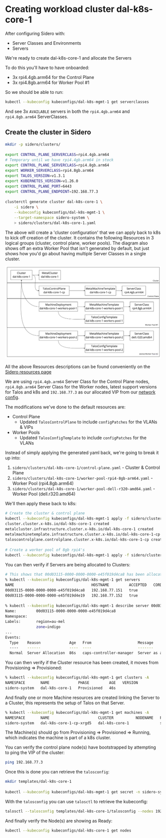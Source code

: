 # Creating workload cluster dal-k8s-core-1

After configuring Sidero with:
* Server Classes and Environments
* Servers

We're ready to create dal-k8s-core-1 and allocate the Servers

To do this you'll have to have onboarded:
* 3x rpi4.4gb.arm64 for the Control Plane
* 3x rpi4.8gb.arm64 for Worker Pool #1

So we should be able to run:
```bash
kubectl --kubeconfig kubeconfigs/dal-k8s-mgmt-1 get serverclasses
```

And see 3x `AVAILABLE` servers in both the `rpi4.4gb.arm64` and `rpi4.8gb.arm64` ServerClasses.

## Create the cluster in Sidero

```bash
mkdir -p sidero/clusters/

export CONTROL_PLANE_SERVERCLASS=rpi4.4gb.arm64
# Temporary until we have rpi4.4gb.arm64 in stock
export CONTROL_PLANE_SERVERCLASS=rpi4.8gb.arm64
export WORKER_SERVERCLASS=rpi4.8gb.arm64
export TALOS_VERSION=v1.3.1
export KUBERNETES_VERSION=v1.26.0
export CONTROL_PLANE_PORT=6443
export CONTROL_PLANE_ENDPOINT=192.168.77.3

clusterctl generate cluster dal-k8s-core-1 \
    -i sidero \
    --kubeconfig kubeconfigs/dal-k8s-mgmt-1 \
    --target-namespace sidero-system \
    > sidero/clusters/dal-k8s-core-1.yaml
```

The above will create a 'cluster configuration' that we can apply back to k8s to kick off creation of the cluster. It contains the following Resources in 3 logical groups (cluster, control plane, worker pools). The diagram also shows off an extra Worker Pool that isn't generated by default, but just shows how you'd go about having multiple Server Classes in a single cluster.

![cluster api hierarchy](imgs/core-cluster-api-resources.jpg?raw=true "Cluster API Hierarchy")

All the above Resources descriptions can be found conveniently on the [Sidero resources page](https://www.sidero.dev/latest/overview/resources/)

We are using `rpi4.4gb.arm64` Server Class for the Control Plane nodes, `rpi4.8gb.arm64` Server Class for the Worker nodes, latest support versions for Talos and k8s and `192.168.77.3` as our allocated VIP from our [network config](https://github.com/dalmura/network/blob/main/sites/indigo/networks.yml#L53).

The modifications we've done to the default resources are:
* Control Plane
  * Updated `TalosControlPlane` to include `configPatches` for the VLANs & VIPs
* Worker Pools
  * Updated `TalosConfigTemplate` to include `configPatches` for the VLANs

Instead of simply applying the generated yaml back, we're going to break it up into:
1. `sidero/clusters/dal-k8s-core-1/control-plane.yaml` - Cluster & Control Plane
2. `sidero/clusters/dal-k8s-core-1/worker-pool-rpi4-8gb-arm64.yaml` - Worker Pool (rpi4.8gb.arm64)
3. `sidero/clusters/dal-k8s-core-1/worker-pool-dell-r320-amd64.yaml` - Worker Pool (dell.r320.amd64)

We'll then apply these back to k8s:
```bash
# Create the cluster & control plane
kubectl --kubeconfig kubeconfigs/dal-k8s-mgmt-1 apply -f sidero/clusters/dal-k8s-core-1/control-plane.yaml
cluster.cluster.x-k8s.io/dal-k8s-core-1 created
metalcluster.infrastructure.cluster.x-k8s.io/dal-k8s-core-1 created
metalmachinetemplate.infrastructure.cluster.x-k8s.io/dal-k8s-core-1-cp created
taloscontrolplane.controlplane.cluster.x-k8s.io/dal-k8s-core-1-cp created

# Create a worker pool of 8gb rpi4's
kubectl --kubeconfig kubeconfigs/dal-k8s-mgmt-1 apply -f sidero/clusters/dal-k8s-core-1/worker-pool-rpi4-8gb-arm64.yaml
```

You can then verify if Servers are being allocated to Clusters:
```bash
# This shows that 00d03115-0000-0000-0000-e45f019d4ca8 has been allocated to a cluster
% kubectl --kubeconfig kubeconfigs/dal-k8s-mgmt-1 get servers
NAME                                   HOSTNAME         ACCEPTED   CORDONED   ALLOCATED   CLEAN   POWER   AGE
00d03115-0000-0000-0000-e45f019d4ca8   192.168.77.151   true                  true        false   on      3d23h
00d03115-0000-0000-0000-e45f019d4e19   192.168.77.152   true                              true    on      3d22h

% kubectl --kubeconfig kubeconfigs/dal-k8s-mgmt-1 describe server 00d03115-0000-0000-0000-e45f019d4ca8
Name:         00d03115-0000-0000-0000-e45f019d4ca8
Namespace:
Labels:       region=au-mel
              zone=indigo
...
Events:
  Type    Reason             Age   From                     Message
  ----    ------             ----  ----                     -------
  Normal  Server Allocation  86s   caps-controller-manager  Server as allocated via serverclass "rpi4.8gb.arm64" for metal machine "dal-k8s-core-1-cp-tnp8c".
```

You can then verify if the Cluster resource has been created, it moves from Provisioning => Provisioned:
```bash
% kubectl --kubeconfig kubeconfigs/dal-k8s-mgmt-1 get clusters -A
NAMESPACE       NAME             PHASE         AGE   VERSION
sidero-system   dal-k8s-core-1   Provisioned   46s
```

And finally one or more Machine resources are created linking the Server to a Cluster, this represents the setup of Talos on that Server.
```bash
% kubectl --kubeconfig kubeconfigs/dal-k8s-mgmt-1 get machines -A
NAMESPACE       NAME                      CLUSTER          NODENAME   PROVIDERID                                      PHASE         AGE   VERSION
sidero-system   dal-k8s-core-1-cp-xrgd5   dal-k8s-core-1              sidero://00d03115-0000-0000-0000-e45f019d4ca8   Provisioned   22h   v1.26.0
```

The Machine(s) should go from Provisioning => Provisioned => Running, which indicates the machine is part of a k8s cluster.

You can verify the control plane node(s) have bootstrapped by attempting to ping the VIP of the cluster:
```bash
ping 192.168.77.3
```

Once this is done you can retrieve the `talosconfig`:
```bash
mkdir templates/dal-k8s-core-1

kubectl --kubeconfig kubeconfigs/dal-k8s-mgmt-1 get secret -n sidero-system dal-k8s-core-1-talosconfig -o jsonpath='{.data.talosconfig}' | base64 -d > templates/dal-k8s-core-1/talosconfig
```

With the `talosconfig` you can use `talosctl` to retrieve the kubeconfig:
```bash
talosctl --talosconfig templates/dal-k8s-core-1/talosconfig --nodes 192.168.77.3 kubeconfigs/dal-k8s-core-1
```

And finally verify the Node(s) are showing as Ready:
```bash
kubectl --kubeconfig kubeconfigs/dal-k8s-core-1 get nodes
```
